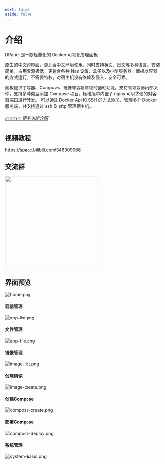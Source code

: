 ```yaml
---
next: false
aside: false
---
```


# 介绍

DPanel 是一款轻量化的 Docker 可视化管理面板

原生的中文的界面，更适合中文环境使用。同时支持英文、日文等多种语言。安装简单，占用资源极低，更适合各种 Nas 设备、盒子以及小型服务器。面板以容器的方式运行，不需要特权，对宿主机没有依赖及侵入，安全可靠。

面板提供了容器、Compose、镜像等容器管理的基础功能。支持管理容器内部文件，支持多种类型添加 Compose 项目。标准版中内置了 nginx 可以方便的对容器端口进行转发。
可以通过 Docker Api 和 SSH 的方式添加、管理多个 Docker 服务端，并支持通过 ssh 及 sftp 管理宿主机。


###### [:point_right::point_right::point_right: 更多功能介绍](/zh-cn/manual/pro?id=%e4%bb%b7%e6%a0%bc%e5%8f%8a%e5%8a%9f%e8%83%bd)

## 视频教程
https://space.bilibili.com/346309066

## 交流群

<img src="https://cdn.w7.cc/dpanel/qq.png" width="300" />

## 界面预览
![home.png](https://cdn.w7.cc/dpanel/home.png?t=1)
#### 容器管理
![app-list.png](https://cdn.w7.cc/dpanel/app-list.png?t=1)
#### 文件管理
![app-file.png](https://cdn.w7.cc/dpanel/app-file.png?t=1)
#### 镜像管理
![image-list.png](https://cdn.w7.cc/dpanel/image-list.png?t=1)
#### 创建镜像
![image-create.png](https://cdn.w7.cc/dpanel/image-create.png?t=1)
#### 创建Compose
![compose-create.png](https://cdn.w7.cc/dpanel/compose-create.png?t=1)
#### 部署Compose
![compose-deploy.png](https://cdn.w7.cc/dpanel/compose-deploy.png?t=1)
#### 系统管理
![system-basic.png](https://cdn.w7.cc/dpanel/system-basic.png?t=1)
